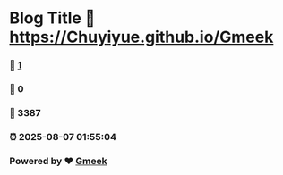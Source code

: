 # Blog Title :link: https://Chuyiyue.github.io/Gmeek 
### :page_facing_up: [1](https://Chuyiyue.github.io/Gmeek/tag.html) 
### :speech_balloon: 0 
### :hibiscus: 3387 
### :alarm_clock: 2025-08-07 01:55:04 
### Powered by :heart: [Gmeek](https://github.com/Meekdai/Gmeek)
